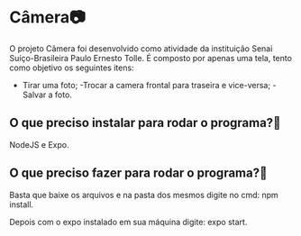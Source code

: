 # Câmera📷

O projeto Câmera foi desenvolvido como atividade da instituição Senai Suíço-Brasileira Paulo Ernesto Tolle. É composto por apenas
uma tela, tento como objetivo os seguintes itens:
 - Tirar uma foto;
 -Trocar a camera frontal para traseira e vice-versa;
 -Salvar a foto.


## O que preciso instalar para rodar o programa?🤔
NodeJS e Expo.

## O que preciso fazer para rodar o programa?🤔
Basta que baixe os arquivos e na pasta dos mesmos digite no cmd:
npm install.

Depois com o expo instalado em sua máquina digite:
expo start.
